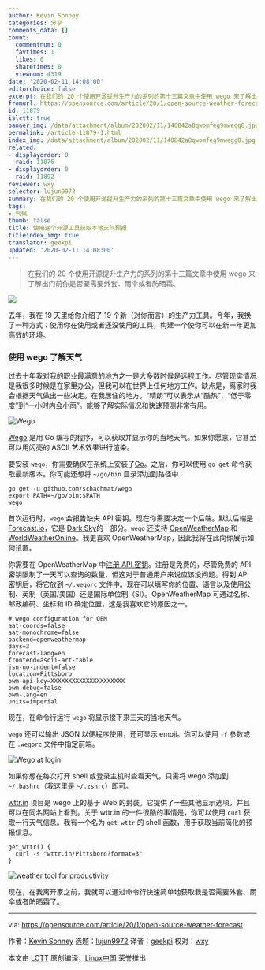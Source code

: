 ```yaml
---
author: Kevin Sonney
categories: 分享
comments_data: []
count:
  commentnum: 0
  favtimes: 1
  likes: 0
  sharetimes: 0
  viewnum: 4319
date: '2020-02-11 14:08:00'
editorchoice: false
excerpt: 在我们的 20 个使用开源提升生产力的系列的第十三篇文章中使用 wego 来了解出门前你是否要需要外套、雨伞或者防晒霜。
fromurl: https://opensource.com/article/20/1/open-source-weather-forecast
id: 11879
islctt: true
banner_img: /data/attachment/album/202002/11/140842a8qwomfeg9mwegg8.jpg
permalink: /article-11879-1.html
index_img: /data/attachment/album/202002/11/140842a8qwomfeg9mwegg8.jpg.thumb.jpg
related:
- displayorder: 0
  raid: 11876
- displayorder: 0
  raid: 11892
reviewer: wxy
selector: lujun9972
summary: 在我们的 20 个使用开源提升生产力的系列的第十三篇文章中使用 wego 来了解出门前你是否要需要外套、雨伞或者防晒霜。
tags:
- 气候
thumb: false
title: 使用这个开源工具获取本地天气预报
titleindex_img: true
translator: geekpi
updated: '2020-02-11 14:08:00'
---
```



> 
> 在我们的 20 个使用开源提升生产力的系列的第十三篇文章中使用 wego 来了解出门前你是否要需要外套、雨伞或者防晒霜。
> 
> 
> 


![](/data/attachment/album/202002/11/140842a8qwomfeg9mwegg8.jpg)


去年，我在 19 天里给你介绍了 19 个新（对你而言）的生产力工具。今年，我换了一种方式：使用你在使用或者还没使用的工具，构建一个使你可以在新一年更加高效的环境。


### 使用 wego 了解天气


过去十年我对我的职业最满意的地方之一是大多数时候是远程工作。尽管现实情况是我很多时候是在家里办公，但我可以在世界上任何地方工作。缺点是，离家时我会根据天气做出一些决定。在我居住的地方，“晴朗”可以表示从“酷热”、“低于零度”到“一小时内会小雨”。能够了解实际情况和快速预测非常有用。


![Wego](/data/attachment/album/202002/11/140901qew8zit65qtheahh.png "Wego")


[Wego](https://github.com/schachmat/wego) 是用 Go 编写的程序，可以获取并显示你的当地天气。如果你愿意，它甚至可以用闪亮的 ASCII 艺术效果进行渲染。


要安装 `wego`，你需要确保在系统上安装了[Go](https://golang.org/doc/install)。之后，你可以使用 `go get` 命令获取最新版本。你可能还想将 `~/go/bin` 目录添加到路径中：



```
go get -u github.com/schachmat/wego
export PATH=~/go/bin:$PATH
wego
```

首次运行时，`wego` 会报告缺失 API 密钥。现在你需要决定一个后端。默认后端是 [Forecast.io](https://forecast.io)，它是 [Dark Sky](https://darksky.net)的一部分。`wego` 还支持 [OpenWeatherMap](https://openweathermap.org/) 和 [WorldWeatherOnline](https://www.worldweatheronline.com/)。我更喜欢 OpenWeatherMap，因此我将在此向你展示如何设置。


你需要在 OpenWeatherMap 中[注册 API 密钥](https://openweathermap.org/api)。注册是免费的，尽管免费的 API 密钥限制了一天可以查询的数量，但这对于普通用户来说应该没问题。得到 API 密钥后，将它放到 `~/.wegorc` 文件中。现在可以填写你的位置、语言以及使用公制、英制（英国/美国）还是国际单位制（SI）。OpenWeatherMap 可通过名称、邮政编码、坐标和 ID 确定位置，这是我喜欢它的原因之一。



```
# wego configuration for OEM
aat-coords=false
aat-monochrome=false
backend=openweathermap
days=3
forecast-lang=en
frontend=ascii-art-table
jsn-no-indent=false
location=Pittsboro
owm-api-key=XXXXXXXXXXXXXXXXXXXXX
owm-debug=false
owm-lang=en
units=imperial
```

现在，在命令行运行 `wego` 将显示接下来三天的当地天气。


`wego` 还可以输出 JSON 以便程序使用，还可显示 emoji。你可以使用 `-f` 参数或在 `.wegorc` 文件中指定前端。


![Wego at login](/data/attachment/album/202002/11/140913suui89llr4aulua9.png "Wego at login")


如果你想在每次打开 shell 或登录主机时查看天气，只需将 wego 添加到 `~/.bashrc`（我这里是 `~/.zshrc`）即可。


[wttr.in](https://github.com/chubin/wttr.in) 项目是 wego 上的基于 Web 的封装。它提供了一些其他显示选项，并且可以在同名网站上看到。关于 wttr.in 的一件很酷的事情是，你可以使用 `curl` 获取一行天气信息。我有一个名为 `get_wttr` 的 shell 函数，用于获取当前简化的预报信息。



```
get_wttr() {
  curl -s "wttr.in/Pittsboro?format=3"    
}
```

![weather tool for productivity](/data/attachment/album/202002/11/140915zdh9k838uz8t313n.png "weather tool for productivity")


现在，在我离开家之前，我就可以通过命令行快速简单地获取我是否需要外套、雨伞或者防晒霜了。




---


via: <https://opensource.com/article/20/1/open-source-weather-forecast>


作者：[Kevin Sonney](https://opensource.com/users/ksonney) 选题：[lujun9972](https://github.com/lujun9972) 译者：[geekpi](https://github.com/geekpi) 校对：[wxy](https://github.com/wxy)


本文由 [LCTT](https://github.com/LCTT/TranslateProject) 原创编译，[Linux中国](https://linux.cn/) 荣誉推出
